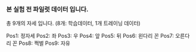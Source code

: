 ### 본 실험 전 파일럿 데이터 입니다. 
총 9개의 자세 입니다. (8개: 학습데이터, 1개 트레이닝 데이터)

Pos1: 정자세
Pos2: 좌
Pos3: 우
Pos4: 앞
Pos5: 뒤
Pos6: 왼다리 꼰
Pos7: 오른다리 꼰
Pos8: 쩍벌
Pos9: 자유 

